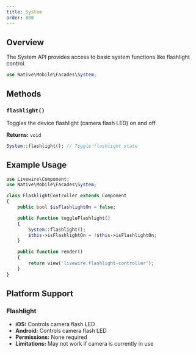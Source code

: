 ```yaml
---
title: System
order: 800
---
```


## Overview

The System API provides access to basic system functions like flashlight control.

```php
use Native\Mobile\Facades\System;
```

## Methods

### `flashlight()`

Toggles the device flashlight (camera flash LED) on and off.

**Returns:** `void`

```php
System::flashlight(); // Toggle flashlight state
```

## Example Usage

```php
use Livewire\Component;
use Native\Mobile\Facades\System;

class FlashlightController extends Component
{
    public bool $isFlashlightOn = false;

    public function toggleFlashlight()
    {
        System::flashlight();
        $this->isFlashlightOn = !$this->isFlashlightOn;
    }

    public function render()
    {
        return view('livewire.flashlight-controller');
    }
}
```

## Platform Support

### Flashlight
- **iOS:** Controls camera flash LED
- **Android:** Controls camera flash LED
- **Permissions:** None required
- **Limitations:** May not work if camera is currently in use